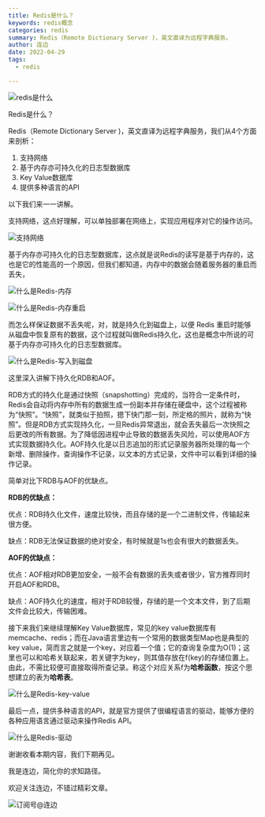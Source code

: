 ```yaml
---
title: Redis是什么？
keywords: redis概念
categories: redis
summary: Redis（Remote Dictionary Server )，英文直译为远程字典服务。
author: 连边
date: 2022-04-29
tags:
  - redis

---
```


![redis是什么](https://mkstatic.lianbian.net/202204290656695.png)



Redis是什么？

Redis（Remote Dictionary Server )，英文直译为远程字典服务，我们从4个方面来剖析：

1. 支持网络
2. 基于内存亦可持久化的日志型数据库
3. Key Value数据库
4. 提供多种语言的API

以下我们来一一讲解。

支持网络，这点好理解，可以单独部署在网络上，实现应用程序对它的操作访问。

![支持网络](https://mkstatic.lianbian.net/202204290628498.png)

基于内存亦可持久化的日志型数据库，这点就是说Redis的读写是基于内存的，这也是它的性能高的一个原因，但我们都知道，内存中的数据会随着服务器的重启而丢失，

![什么是Redis-内存](https://mkstatic.lianbian.net/202204290638360.png)

![什么是Redis-内存重启](https://mkstatic.lianbian.net/202204290639517.png)

而怎么样保证数据不丢失呢，对，就是持久化到磁盘上，以便 Redis 重启时能够从磁盘中恢复原有的数据，这个过程就叫做Redis持久化，这也是概念中所说的可基于内存亦可持久化的日志型数据库。

![什么是Redis-写入到磁盘](https://mkstatic.lianbian.net/202204290638636.png)

这里深入讲解下持久化RDB和AOF。

RDB方式的持久化是通过快照（snapshotting）完成的，当符合一定条件时，Redis会自动将内存中所有的数据生成一份副本并存储在硬盘中，这个过程被称为“快照”。“快照”，就类似于拍照，摁下快门那一刻，所定格的照片，就称为“快照”。但是RDB方式实现持久化，一旦Redis异常退出，就会丢失最后一次快照之后更改的所有数据。为了降低因进程中止导致的数据丢失风险，可以使用AOF方式实现数据持久化。AOF持久化是以日志追加的形式记录服务器所处理的每一个新增、删除操作，查询操作不记录，以文本的方式记录，文件中可以看到详细的操作记录。

简单对比下RDB与AOF的优缺点。

**RDB的优缺点：**

优点：RDB持久化文件，速度比较快，而且存储的是一个二进制文件，传输起来很方便。

缺点：RDB无法保证数据的绝对安全，有时候就是1s也会有很大的数据丢失。

**AOF的优缺点：**

优点：AOF相对RDB更加安全，一般不会有数据的丢失或者很少，官方推荐同时开启AOF和RDB。

缺点：AOF持久化的速度，相对于RDB较慢，存储的是一个文本文件，到了后期文件会比较大，传输困难。

接下来我们来继续理解Key Value数据库，常见的key value数据库有memcache、redis；而在Java语言里边有一个常用的数据类型Map也是典型的key value，简而言之就是一个key，对应着一个值；它的查询复杂度为O(1)；这里也可以和哈希关联起来，若关键字为key，则其值存放在f(key)的存储位置上。由此，不需比较便可直接取得所查记录。称这个对应关系f为**哈希函数**，按这个思想建立的表为**哈希表**。

![什么是Redis-key-value](https://mkstatic.lianbian.net/202204290639032.png)

最后一点，提供多种语言的API，就是官方提供了很编程语言的驱动，能够方便的各种应用语言通过驱动来操作Redis API。

![什么是Redis-驱动](https://mkstatic.lianbian.net/202204290637581.png)



谢谢收看本期内容，我们下期再见。

我是连边，简化你的求知路径。

欢迎关注连边，不错过精彩文章。

![订阅号@连边](https://mkstatic.lianbian.net/202204290653427.jpg)